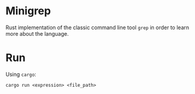 # Minigrep
Rust implementation of the classic command line tool `grep` in order to learn more about the language.

# Run
Using `cargo`:

`cargo run <expression> <file_path>`
